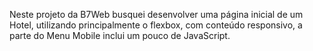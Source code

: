 Neste projeto da B7Web busquei desenvolver uma página inicial de um Hotel, utilizando principalmente o flexbox, com conteúdo responsivo, a parte do Menu Mobile inclui um pouco de JavaScript.